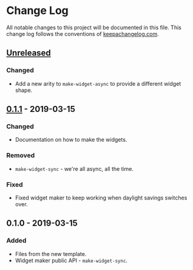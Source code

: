 # Change Log
All notable changes to this project will be documented in this file. This change log follows the conventions of [keepachangelog.com](http://keepachangelog.com/).

## [Unreleased]
### Changed
- Add a new arity to `make-widget-async` to provide a different widget shape.

## [0.1.1] - 2019-03-15
### Changed
- Documentation on how to make the widgets.

### Removed
- `make-widget-sync` - we're all async, all the time.

### Fixed
- Fixed widget maker to keep working when daylight savings switches over.

## 0.1.0 - 2019-03-15
### Added
- Files from the new template.
- Widget maker public API - `make-widget-sync`.

[Unreleased]: https://github.com/your-name/ludol/compare/0.1.1...HEAD
[0.1.1]: https://github.com/your-name/ludol/compare/0.1.0...0.1.1
